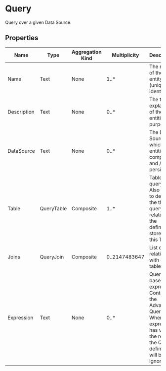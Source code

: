# Query
Query over a given Data Source.
## Properties
|Name|Type|Aggregation Kind|Multiplicity|Description|
|--|--|--|--|--|
|Name|Text|None|1..*|The name of the entity (unique identifier).|
|Description|Text|None|0..*|The textual explanation of the entities’ purpose.|
|DataSource|Text|None|0..*|The Data Source in which the entities are computed and / or persisted.|
|Table|QueryTable|Composite|1..*|Table to query data. Also used to define the this query is related to the definition stored in this Table.|
|Joins|QueryJoin|Composite|0..2147483647|List of the relations with other tables.|
|Expression|Text|None|0..*|Query based on expression. Content of the Advanced Query. When the expression has value, the rest of the Query definition will be ignored.|

